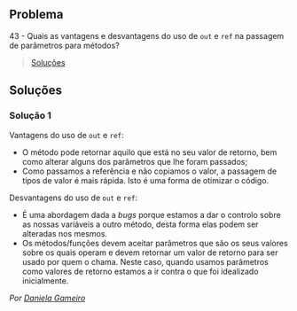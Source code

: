 ## Problema

43 - Quais as vantagens e desvantagens do uso de `out` e `ref` na passagem de
parâmetros para métodos?

> [Soluções](../solucoes/01/43.md)


## Soluções

### Solução 1

Vantagens do uso de `out` e `ref`:
* O método pode retornar aquilo que está no seu valor de retorno, bem como 
  alterar alguns dos parâmetros que lhe foram passados;
* Como passamos a referência e não copiamos o valor, a passagem de tipos de valor
  é mais rápida. Isto é uma forma de otimizar o código.

Desvantagens do uso de `out` e `ref`:
* É uma abordagem dada a _bugs_ porque estamos a dar o controlo sobre as nossas
  variáveis a outro método, desta forma elas podem ser alteradas nos mesmos.
* Os métodos/funções devem aceitar parâmetros que são os seus valores sobre os
  quais operam e devem retornar um valor de retorno para ser usado por quem o chama.
  Neste caso, quando usamos parâmetros como valores de retorno estamos a ir contra
  o que foi idealizado inicialmente.

*Por [Daniela Gameiro](https://github.com/DanielaGameiro)*